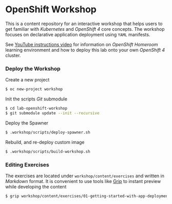OpenShift Workshop
==================


This is a content repository for an interactive workshop that helps users to get familiar with *Kubernetes* and *OpenShift 4* core concepts. The workshop focuses on declarative application deployment using `YAML` manifests.

See [YouTube instructions video](https://www.youtube.com/watch?v=HxBfCRGCvyc&t=251s) for information on *OpenShift Homeroom* learning environment and how to deploy this lab onto your own *OpenShift 4* cluster.

### Deploy the Workshop

Create a new project

```bash
$ oc new-project workshop
```

Init the scripts *Git* submodule

```bash
$ cd lab-openshift-workshop
$ git submodule update --init --recursive
```

Deploy the Spawner

```bash
$ .workshop/scripts/deploy-spawner.sh
```

Rebuild, and re-deploy custom image

```bash
$ .workshop/scripts/build-workshop.sh
```

### Editing Exercises

The exercises are located under `workshop/content/exercises` and written in *Markdown* format. It is convenient to use tools like [Grip](https://github.com/joeyespo/grip) to instant preview while developing the content

```bash
$ grip workshop/content/exercises/01-getting-started-with-app-deployment.md
```
